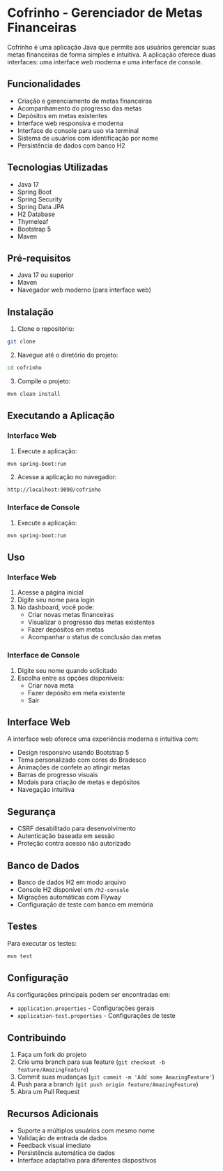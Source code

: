 # Cofrinho - Gerenciador de Metas Financeiras

Cofrinho é uma aplicação Java que permite aos usuários gerenciar suas metas financeiras de forma simples e intuitiva. A aplicação oferece duas interfaces: uma interface web moderna e uma interface de console.

## Funcionalidades

- Criação e gerenciamento de metas financeiras
- Acompanhamento do progresso das metas
- Depósitos em metas existentes
- Interface web responsiva e moderna
- Interface de console para uso via terminal
- Sistema de usuários com identificação por nome
- Persistência de dados com banco H2

## Tecnologias Utilizadas

- Java 17
- Spring Boot
- Spring Security
- Spring Data JPA
- H2 Database
- Thymeleaf
- Bootstrap 5
- Maven

## Pré-requisitos

- Java 17 ou superior
- Maven
- Navegador web moderno (para interface web)

## Instalação

1. Clone o repositório:
```bash
git clone 
```

2. Navegue até o diretório do projeto:
```bash
cd cofrinho
```

3. Compile o projeto:
```bash
mvn clean install
```

## Executando a Aplicação

### Interface Web

1. Execute a aplicação:
```bash
mvn spring-boot:run
```

2. Acesse a aplicação no navegador:
```
http://localhost:9090/cofrinho
```

### Interface de Console

1. Execute a aplicação:
```bash
mvn spring-boot:run
```

## Uso

### Interface Web

1. Acesse a página inicial
2. Digite seu nome para login
3. No dashboard, você pode:
   - Criar novas metas financeiras
   - Visualizar o progresso das metas existentes
   - Fazer depósitos em metas
   - Acompanhar o status de conclusão das metas

### Interface de Console

1. Digite seu nome quando solicitado
2. Escolha entre as opções disponíveis:
   - Criar nova meta
   - Fazer depósito em meta existente
   - Sair

## Interface Web

A interface web oferece uma experiência moderna e intuitiva com:

- Design responsivo usando Bootstrap 5
- Tema personalizado com cores do Bradesco
- Animações de confete ao atingir metas
- Barras de progresso visuais
- Modais para criação de metas e depósitos
- Navegação intuitiva

## Segurança

- CSRF desabilitado para desenvolvimento
- Autenticação baseada em sessão
- Proteção contra acesso não autorizado

## Banco de Dados

- Banco de dados H2 em modo arquivo
- Console H2 disponível em `/h2-console`
- Migrações automáticas com Flyway
- Configuração de teste com banco em memória

## Testes

Para executar os testes:

```bash
mvn test
```

## Configuração

As configurações principais podem ser encontradas em:
- `application.properties` - Configurações gerais
- `application-test.properties` - Configurações de teste

## Contribuindo

1. Faça um fork do projeto
2. Crie uma branch para sua feature (`git checkout -b feature/AmazingFeature`)
3. Commit suas mudanças (`git commit -m 'Add some AmazingFeature'`)
4. Push para a branch (`git push origin feature/AmazingFeature`)
5. Abra um Pull Request

## Recursos Adicionais

- Suporte a múltiplos usuários com mesmo nome
- Validação de entrada de dados
- Feedback visual imediato
- Persistência automática de dados
- Interface adaptativa para diferentes dispositivos 